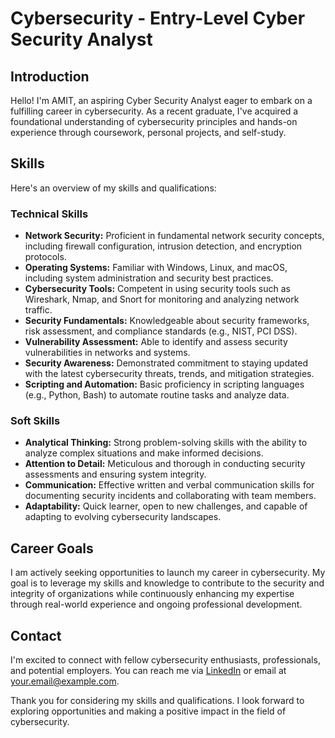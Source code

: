 # Cybersecurity - Entry-Level Cyber Security Analyst

## Introduction
Hello! I'm AMIT, an aspiring Cyber Security Analyst eager to embark on a fulfilling career in cybersecurity. As a recent graduate, I've acquired a foundational understanding of cybersecurity principles and hands-on experience through coursework, personal projects, and self-study.

## Skills
Here's an overview of my skills and qualifications:

### Technical Skills
- **Network Security:** Proficient in fundamental network security concepts, including firewall configuration, intrusion detection, and encryption protocols.
- **Operating Systems:** Familiar with Windows, Linux, and macOS, including system administration and security best practices.
- **Cybersecurity Tools:** Competent in using security tools such as Wireshark, Nmap, and Snort for monitoring and analyzing network traffic.
- **Security Fundamentals:** Knowledgeable about security frameworks, risk assessment, and compliance standards (e.g., NIST, PCI DSS).
- **Vulnerability Assessment:** Able to identify and assess security vulnerabilities in networks and systems.
- **Security Awareness:** Demonstrated commitment to staying updated with the latest cybersecurity threats, trends, and mitigation strategies.
- **Scripting and Automation:** Basic proficiency in scripting languages (e.g., Python, Bash) to automate routine tasks and analyze data.

### Soft Skills
- **Analytical Thinking:** Strong problem-solving skills with the ability to analyze complex situations and make informed decisions.
- **Attention to Detail:** Meticulous and thorough in conducting security assessments and ensuring system integrity.
- **Communication:** Effective written and verbal communication skills for documenting security incidents and collaborating with team members.
- **Adaptability:** Quick learner, open to new challenges, and capable of adapting to evolving cybersecurity landscapes.

## Career Goals
I am actively seeking opportunities to launch my career in cybersecurity. My goal is to leverage my skills and knowledge to contribute to the security and integrity of organizations while continuously enhancing my expertise through real-world experience and ongoing professional development.

## Contact
I'm excited to connect with fellow cybersecurity enthusiasts, professionals, and potential employers. You can reach me via [LinkedIn](https://www.linkedin.com/in/your-profile) or email at [your.email@example.com](amitbeniwal636@gmail.com).

Thank you for considering my skills and qualifications. I look forward to exploring opportunities and making a positive impact in the field of cybersecurity.
